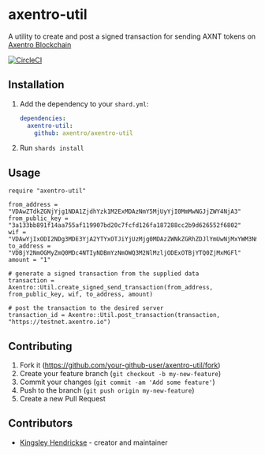 # axentro-util

A utility to create and post a signed transaction for sending AXNT tokens on [Axentro Blockchain](https://axentro.io)

[![CircleCI](https://circleci.com/gh/Axentro/axentro-util.svg?style=svg)](https://circleci.com/gh/Axentro/axentro-util)


## Installation

1. Add the dependency to your `shard.yml`:

   ```yaml
   dependencies:
     axentro-util:
       github: axentro/axentro-util
   ```

2. Run `shards install`

## Usage

```crystal
require "axentro-util"

from_address = "VDAwZTdkZGNjYjg1NDA1ZjdhYzk1M2ExMDAzNmY5MjUyYjI0MmMwNGJjZWY4NjA3"
from_public_key = "3a133bb891f14aa755af119907bd20c7fcfd126fa187288cc2b9d626552f6802"
wif = "VDAwYjIxODI2NDg3MDE3YjA2YTYxOTJiYjUzMjg0MDAzZWNkZGRhZDJlYmUwNjMxYWM3NmIwMzFlYTg4MjlkMTBhMzBkZmNk"
to_address = "VDBjY2NmOGMyZmQ0MDc4NTIyNDBmYzNmOWQ3M2NlMzljODExOTBjYTQ0ZjMxMGFl"
amount = "1"

# generate a signed transaction from the supplied data    
transaction = Axentro::Util.create_signed_send_transaction(from_address, from_public_key, wif, to_address, amount)

# post the transaction to the desired server
transaction_id = Axentro::Util.post_transaction(transaction, "https://testnet.axentro.io")
```

## Contributing

1. Fork it (<https://github.com/your-github-user/axentro-util/fork>)
2. Create your feature branch (`git checkout -b my-new-feature`)
3. Commit your changes (`git commit -am 'Add some feature'`)
4. Push to the branch (`git push origin my-new-feature`)
5. Create a new Pull Request

## Contributors

- [Kingsley Hendrickse](https://github.com/kingsleyh) - creator and maintainer
